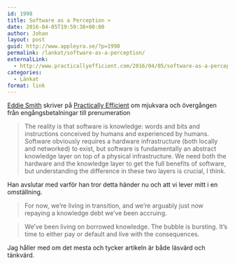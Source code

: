 ```yaml
---
id: 1998
title: Software as a Perception »
date: 2016-04-05T19:59:38+00:00
author: Johan
layout: post
guid: http://www.appleyra.se/?p=1998
permalink: /lankat/software-as-a-perception/
externalLink:
  - http://www.practicallyefficient.com/2016/04/05/software-as-a-perception.html
categories:
  - Länkat
format: link
---
```

[Eddie Smith](https://twitter.com/eddie_smith) skriver på [Practically Efficient](http://www.practicallyefficient.com/2016/04/05/software-as-a-perception.html) om mjukvara och övergången från engångsbetalningar till prenumeration

> The reality is that software is knowledge: words and bits and instructions conceived by humans and experienced by humans. Software obviously requires a hardware infrastructure (both locally and networked) to exist, but software is fundamentally an abstract knowledge layer on top of a physical infrastructure. We need both the hardware and the knowledge layer to get the full benefits of software, but understanding the difference in these two layers is crucial, I think. 

Han avslutar med varför han tror detta händer nu och att vi lever mitt i en omställning.

> For now, we’re living in transition, and we’re arguably just now repaying a knowledge debt we’ve been accruing.
    
> We’ve been living on borrowed knowledge. The bubble is bursting. It’s time to either pay or default and live with the consequences. 

Jag håller med om det mesta och tycker artikeln är både läsvärd och tänkvärd.